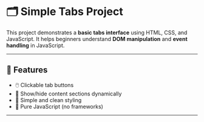 # 🗂️ Simple Tabs Project

This project demonstrates a **basic tabs interface** using HTML, CSS, and JavaScript. It helps beginners understand **DOM manipulation** and **event handling** in JavaScript.

---

## 🚀 Features

- 🖱️ Clickable tab buttons
- 📄 Show/hide content sections dynamically
- 🎨 Simple and clean styling
- 🧠 Pure JavaScript (no frameworks)

---
#